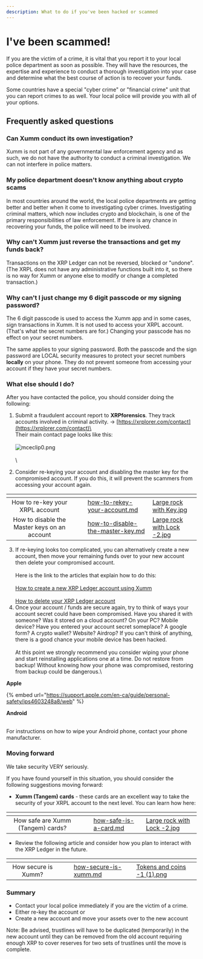 ```yaml
---
description: What to do if you've been hacked or scammed
---
```


# I've been scammed!

If you are the victim of a crime, it is vital that you report it to your local police department as soon as possible. They will have the resources, the expertise and experience to conduct a thorough investigation into your case and determine what the best course of action is to recover your funds.

Some countries have a special "cyber crime" or "financial crime" unit that you can report crimes to as well. Your local police will provide you with all of your options.

## Frequently asked questions

### Can Xumm conduct its own investigation?

Xumm is not part of any governmental law enforcement agency and as such, we do not have the authority to conduct a criminal investigation. We can not interfere in police matters.

### **My police department doesn't know anything about crypto scams**

In most countries around the world, the local police departments are getting better and better when it come to investigating cyber crimes. Investigating criminal matters, which now includes crypto and blockchain, is one of the primary responsibilities of law enforcement.  If there is any chance in recovering your funds, the police will need to be involved.

### **Why can't Xumm just reverse the transactions and get my funds back?**

Transactions on the XRP Ledger can not be reversed, blocked or "undone". (The XRPL does not have any administrative functions built into it, so there is no way for Xumm or anyone else to modify or change a completed transaction.) &#x20;

### **Why can't I just change my 6 digit passcode or my signing password?**

The 6 digit passcode is used to access the Xumm app and in some cases, sign transactions in Xumm. It is not used to access your XRPL account. (That's what the secret numbers are for.) Changing your passcode has no effect on your secret numbers.&#x20;

The same applies to your signing password. Both the passcode and the sign password are LOCAL security measures to protect your secret numbers **locally** on your phone. They do not prevent someone from accessing your account if they have your secret numbers.

### **What else should I do?**

After you have contacted the police, you should consider doing the following:

1. Submit a fraudulent account report to **XRPforensics**. They track accounts involved in criminal activity.  -> [https://xrplorer.com/contact](https://xrplorer.com/contact)\
   \
   Their main contact page looks like this:\
   \
   ![mceclip0.png](https://drtc9zr.dlvr.cloud/hc/article\_attachments/5118562529298/mceclip0.png)\
   \
   \

2. Consider re-keying your account and disabling the master key for the compromised account. If you do this, it will prevent the scammers from accessing your account again.



<table data-view="cards"><thead><tr><th align="center"></th><th data-hidden></th><th data-hidden></th><th data-hidden data-card-target data-type="content-ref"></th><th data-hidden data-card-cover data-type="files"></th></tr></thead><tbody><tr><td align="center">How to re-key your XRPL account</td><td></td><td></td><td><a href="../getting-started-with-xaman/how-to-rekey-your-account.md">how-to-rekey-your-account.md</a></td><td><a href="../.gitbook/assets/Large rock with Key.jpg">Large rock with Key.jpg</a></td></tr><tr><td align="center">How to disable the Master keys on an account</td><td></td><td></td><td><a href="../getting-started-with-xaman/how-to-disable-the-master-key.md">how-to-disable-the-master-key.md</a></td><td><a href="../.gitbook/assets/Large rock with Lock -2.jpg">Large rock with Lock -2.jpg</a></td></tr></tbody></table>



3. If re-keying looks too complicated, you can alternatively create a new account, then move your remaining funds over to your new account then delete your compromised account.\
   \
   Here is the link to the articles that explain how to do this:\
   \
   [How to create a new XRP Ledger account using Xumm](https://support.xumm.app/hc/en-us/articles/4875348911762)\
   \
   [How to delete your XRP Ledger account](https://support.xumm.app/hc/en-us/articles/360018166359)
4. Once your account / funds are secure again, try to think of ways your account secret could have been compromised. Have you shared it with someone? Was it stored on a cloud account? On your PC? Mobile device? Have you entered your account secret someplace? A google form? A crypto wallet? Website? Airdrop? If you can't think of anything, there is a good chance your mobile device has been hacked.\
   \
   At this point we strongly recommend you consider wiping your phone and start reinstalling applications one at a time. Do not restore from backup! Without knowing how your phone was compromised, restoring from backup could be dangerous.\


**Apple**

{% embed url="https://support.apple.com/en-ca/guide/personal-safety/ips4603248a8/web" %}

**Android**

\
For instructions on how to wipe your Android phone, contact your phone manufacturer.

### Moving forward

We take security VERY seriously.

If you have found yourself in this situation, you should consider the following suggestions moving forward:

* **Xumm (Tangem) cards** - these cards are an excellent way to take the security of your XRPL account to the next level. You can learn how here:

<table data-view="cards"><thead><tr><th align="center"></th><th data-hidden></th><th data-hidden></th><th data-hidden data-card-target data-type="content-ref"></th><th data-hidden data-card-cover data-type="files"></th></tr></thead><tbody><tr><td align="center">How safe are Xumm (Tangem) cards?</td><td></td><td></td><td><a href="../xumm-tangem-cards/how-safe-is-a-card.md">how-safe-is-a-card.md</a></td><td><a href="../.gitbook/assets/Large rock with Lock -2.jpg">Large rock with Lock -2.jpg</a></td></tr></tbody></table>

* Review the following article and consider how you plan to interact with the XRP Ledger in the future.&#x20;

<table data-view="cards"><thead><tr><th align="center"></th><th data-hidden></th><th data-hidden></th><th data-hidden data-card-target data-type="content-ref"></th><th data-hidden data-card-cover data-type="files"></th></tr></thead><tbody><tr><td align="center">How secure is Xumm?</td><td></td><td></td><td><a href="../security-and-xaman/all-about-security/how-secure-is-xumm.md">how-secure-is-xumm.md</a></td><td><a href="../.gitbook/assets/Tokens and coins -1 (1).png">Tokens and coins -1 (1).png</a></td></tr></tbody></table>

### **Summary**

* Contact your local police immediately if you are the victim of a crime.
* Either re-key the account or
* Create a new account and move your assets over to the new account

Note: Be advised, trustlines will have to be duplicated (temporarily) in the new account until they can be removed from the old account requiring enough XRP to cover reserves for two sets of trustlines until the move is complete.
